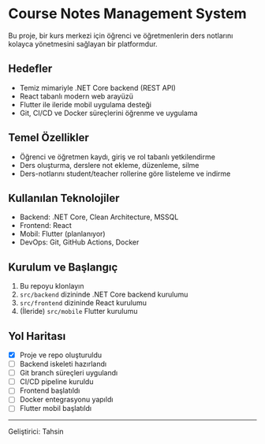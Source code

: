 # Course Notes Management System

Bu proje, bir kurs merkezi için öğrenci ve öğretmenlerin ders notlarını kolayca yönetmesini sağlayan bir platformdur.

## Hedefler
- Temiz mimariyle .NET Core backend (REST API)
- React tabanlı modern web arayüzü
- Flutter ile ileride mobil uygulama desteği
- Git, CI/CD ve Docker süreçlerini öğrenme ve uygulama

## Temel Özellikler
- Öğrenci ve öğretmen kaydı, giriş ve rol tabanlı yetkilendirme
- Ders oluşturma, derslere not ekleme, düzenleme, silme
- Ders-notlarını student/teacher rollerine göre listeleme ve indirme

## Kullanılan Teknolojiler
- Backend: .NET Core, Clean Architecture, MSSQL
- Frontend: React
- Mobil: Flutter (planlanıyor)
- DevOps: Git, GitHub Actions, Docker

## Kurulum ve Başlangıç
1. Bu repoyu klonlayın
2. `src/backend` dizininde .NET Core backend kurulumu
3. `src/frontend` dizininde React kurulumu
4. (İleride) `src/mobile` Flutter kurulumu

## Yol Haritası
- [x] Proje ve repo oluşturuldu
- [ ] Backend iskeleti hazırlandı
- [ ] Git branch süreçleri uygulandı
- [ ] CI/CD pipeline kuruldu
- [ ] Frontend başlatıldı
- [ ] Docker entegrasyonu yapıldı
- [ ] Flutter mobil başlatıldı

---

Geliştirici: Tahsin